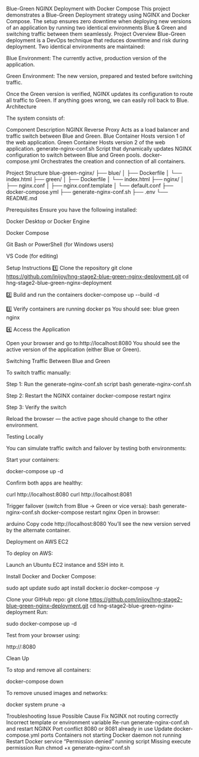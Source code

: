 Blue-Green NGINX Deployment with Docker Compose
This project demonstrates a Blue-Green Deployment strategy using NGINX and Docker Compose. The setup ensures zero downtime when deploying new versions of an application by running two identical environments  Blue & Green and switching traffic between them seamlessly.
Project Overview
Blue-Green deployment is a DevOps technique that reduces downtime and risk during deployment. Two identical environments are maintained:

Blue Environment: The currently active, production version of the application.

Green Environment: The new version, prepared and tested before switching traffic.

Once the Green version is verified, NGINX updates its configuration to route all traffic to Green. If anything goes wrong, we can easily roll back to Blue.
Architecture

The system consists of:

Component	                 Description
NGINX Reverse Proxy	      Acts as a load balancer and traffic switch between Blue and Green.
Blue Container	          Hosts version 1 of the web application.
Green Container	          Hosts version 2 of the web application.
generate-nginx-conf.sh	  Script that dynamically updates NGINX configuration to switch between Blue and Green pools.
docker-compose.yml	      Orchestrates the creation and connection of all containers.

Project Structure
blue-green-nginx/
├── blue/
│   ├── Dockerfile
│   └── index.html
├── green/
│   ├── Dockerfile
│   └── index.html
├── nginx/
│   ├── nginx.conf
│   ├── nginx.conf.template
│   └── default.conf
├── docker-compose.yml
├── generate-nginx-conf.sh
├── .env
└── README.md

Prerequisites
Ensure you have the following installed:

Docker Desktop or Docker Engine

Docker Compose

Git Bash or PowerShell (for Windows users)

VS Code (for editing)

Setup Instructions
1️⃣ Clone the repository
git clone https://github.com/inijoy/hng-stage2-blue-green-nginx-deployment.git
cd hng-stage2-blue-green-nginx-deployment

2️⃣ Build and run the containers
docker-compose up --build -d

3️⃣ Verify containers are running
docker ps
You should see:
blue
green
nginx

4️⃣ Access the Application

Open your browser and go to:http://localhost:8080
You should see the active version of the application (either Blue or Green).

Switching Traffic Between Blue and Green

To switch traffic manually:

Step 1: Run the generate-nginx-conf.sh script
bash generate-nginx-conf.sh

Step 2: Restart the NGINX container
docker-compose restart nginx

Step 3: Verify the switch

Reload the browser — the active page should change to the other environment.

Testing Locally

You can simulate traffic switch and failover by testing both environments:

Start your containers:

docker-compose up -d


Confirm both apps are healthy:

curl http://localhost:8080
curl http://localhost:8081


Trigger failover (switch from Blue → Green or vice versa):
bash generate-nginx-conf.sh
docker-compose restart nginx
Open in browser:

arduino
Copy code
http://localhost:8080
You’ll see the new version served by the alternate container.

Deployment on AWS EC2

To deploy on AWS:

Launch an Ubuntu EC2 instance and SSH into it.

Install Docker and Docker Compose:

sudo apt update
sudo apt install docker.io docker-compose -y


Clone your GitHub repo:
git clone https://github.com/inijoy/hng-stage2-blue-green-nginx-deployment.git
cd hng-stage2-blue-green-nginx-deployment
Run:

sudo docker-compose up -d


Test from your browser using:

http://<EC2-Public-IP>:8080

Clean Up

To stop and remove all containers:

docker-compose down


To remove unused images and networks:

docker system prune -a

Troubleshooting
Issue	                                         Possible Cause	                                                Fix
NGINX not routing correctly	                Incorrect template or environment variable	             Re-run generate-nginx-conf.sh and restart NGINX
Port conflict	                              8080 or 8081 already in use	                             Update docker-compose.yml ports
Containers not starting	                    Docker daemon not running	                               Restart Docker service
“Permission denied” running script	        Missing execute permission	                             Run chmod +x generate-nginx-conf.sh


